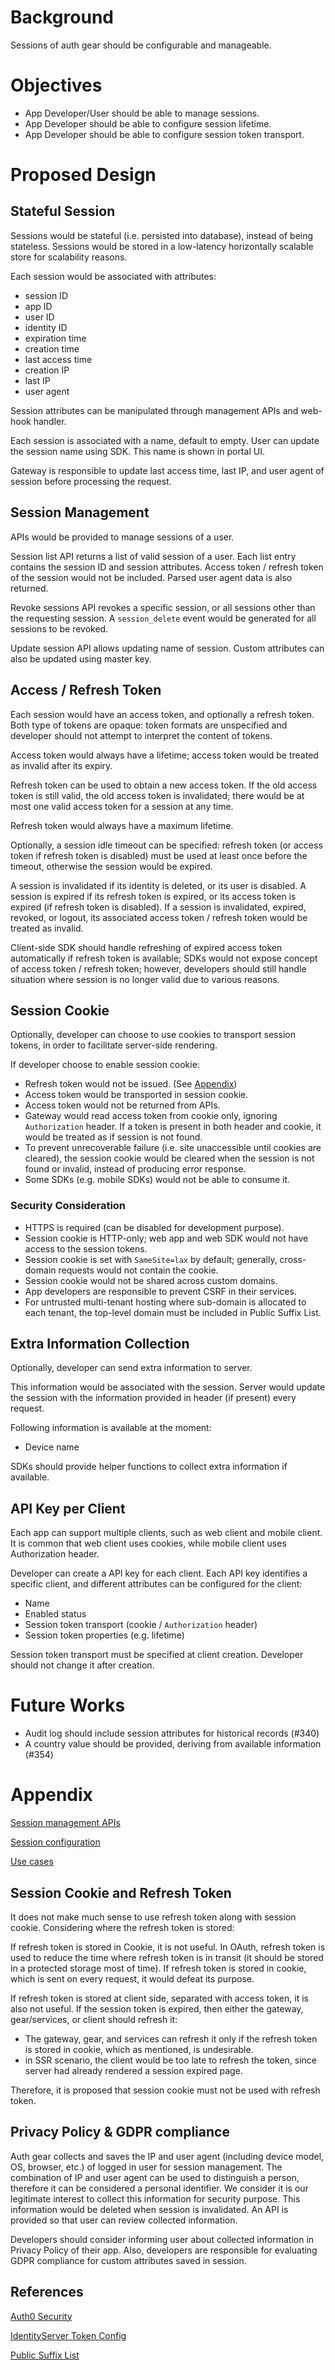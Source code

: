 # Background

Sessions of auth gear should be configurable and manageable.


# Objectives

- App Developer/User should be able to manage sessions.
- App Developer should be able to configure session lifetime.
- App Developer should be able to configure session token transport.


# Proposed Design

## Stateful Session

Sessions would be stateful (i.e. persisted into database), instead of being
stateless. Sessions would be stored in a low-latency horizontally scalable
store for scalability reasons.

Each session would be associated with attributes:
- session ID
- app ID
- user ID
- identity ID
- expiration time
- creation time
- last access time
- creation IP
- last IP
- user agent

Session attributes can be manipulated through management APIs and web-hook
handler.

Each session is associated with a name, default to empty. User can update the
session name using SDK. This name is shown in portal UI.

Gateway is responsible to update last access time, last IP, and user agent
of session before processing the request.


## Session Management

APIs would be provided to manage sessions of a user.

Session list API returns a list of valid session of a user. Each list entry
contains the session ID and session attributes. Access token / refresh token of
the session would not be included. Parsed user agent data is also returned.

Revoke sessions API revokes a specific session, or all sessions other than the
requesting session. A `session_delete` event would be generated for all sessions
to be revoked.

Update session API allows updating name of session. Custom attributes can also
be updated using master key.


## Access / Refresh Token

Each session would have an access token, and optionally a refresh token. Both
type of tokens are opaque: token formats are unspecified and developer should
not attempt to interpret the content of tokens.

Access token would always have a lifetime; access token would be treated as
invalid after its expiry.

Refresh token can be used to obtain a new access token. If the old access token
is still valid, the old access token is invalidated; there would be at most one
valid access token for a session at any time.

Refresh token would always have a maximum lifetime.

Optionally, a session idle timeout can be specified: refresh token (or access
token if refresh token is disabled) must be used at least once before the
timeout, otherwise the session would be expired.

A session is invalidated if its identity is deleted, or its user is disabled.
A session is expired if its refresh token is expired, or its access token is
expired (if refresh token is disabled).
If a session is invalidated, expired, revoked, or logout, its associated access
token / refresh token would be treated as invalid.

Client-side SDK should handle refreshing of expired access token automatically
if refresh token is available; SDKs would not expose concept of access token /
refresh token; however, developers should still handle situation where session
is no longer valid due to various reasons.


## Session Cookie

Optionally, developer can choose to use cookies to transport session tokens, in
order to facilitate server-side rendering.

If developer choose to enable session cookie:
- Refresh token would not be issued. (See [Appendix](#session-cookie-and-refresh-token))
- Access token would be transported in session cookie.
- Access token would not be returned from APIs.
- Gateway would read access token from cookie only, ignoring `Authorization`
  header. If a token is present in both header and cookie, it would be treated
  as if session is not found.
- To prevent unrecoverable failure (i.e. site unaccessible until cookies are cleared),
  the session cookie would be cleared when the session is not found or invalid,
  instead of producing error response.
- Some SDKs (e.g. mobile SDKs) would not be able to consume it.

### Security Consideration

- HTTPS is required (can be disabled for development purpose).
- Session cookie is HTTP-only; web app and web SDK would not have access to the
  session tokens.
- Session cookie is set with `SameSite=lax` by default; generally, cross-domain
  requests would not contain the cookie.
- Session cookie would not be shared across custom domains.
- App developers are responsible to prevent CSRF in their services.
- For untrusted multi-tenant hosting where sub-domain is allocated to each
  tenant, the top-level domain must be included in Public Suffix List.


## Extra Information Collection

Optionally, developer can send extra information to server.

This information would be associated with the session. Server would update
the session with the information provided in header (if present) every request.

Following information is available at the moment:
- Device name

SDKs should provide helper functions to collect extra information if available.


## API Key per Client

Each app can support multiple clients, such as web client and mobile client.
It is common that web client uses cookies, while mobile client uses
Authorization header.

Developer can create a API key for each client. Each API key identifies a
specific client, and different attributes can be configured for the client:
- Name
- Enabled status
- Session token transport (cookie / `Authorization` header)
- Session token properties (e.g. lifetime)

Session token transport must be specified at client creation. Developer should
not change it after creation.


# Future Works
- Audit log should include session attributes for historical records (#340)
- A country value should be provided, deriving from available information (#354)


# Appendix

[Session management APIs](./api.md)

[Session configuration](./config.md)

[Use cases](./use-cases.md)


## Session Cookie and Refresh Token

It does not make much sense to use refresh token along with session cookie.
Considering where the refresh token is stored:

If refresh token is stored in Cookie, it is not useful. In OAuth, refresh token
is used to reduce the time where refresh token is in transit (it should be
stored in a protected storage most of time). If refresh token is stored in
cookie, which is sent on every request, it would defeat its purpose.

If refresh token is stored at client side, separated with access token, it is
also not useful. If the session token is expired, then either the gateway,
gear/services, or client should refresh it:
- The gateway, gear, and services can refresh it only if the refresh token is
  stored in cookie, which as mentioned, is undesirable.
- in SSR scenario, the client would be too late to refresh the token, since
  server had already rendered a session expired page.

Therefore, it is proposed that session cookie must not be used with refresh
token.


## Privacy Policy & GDPR compliance

Auth gear collects and saves the IP and user agent (including device model,
OS, browser, etc.) of logged in user for session management. The combination of
IP and user agent can be used to distinguish a person, therefore it can be
considered a personal identifier. We consider it is our legitimate interest to
collect this information for security purpose. This information would be
deleted when session is invalidated. An API is provided so that user can
review collected information.

Developers should consider informing user about collected information in
Privacy Policy of their app. Also, developers are responsible for evaluating
GDPR compliance for custom attributes saved in session.


## References

[Auth0 Security](https://auth0.com/blog/common-threats-in-web-app-security/#Cross-Site-Request-Forgery--CSRF-)

[IdentityServer Token Config](http://docs.identityserver.io/en/latest/topics/refresh_tokens.html)

[Public Suffix List](https://publicsuffix.org/)
